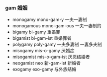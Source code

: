 ### gam 婚姻

- monogamy mono-gam-y 一夫一妻制
- monogamous mono-gam-ous 一夫一妻制的
- bigamy bi-gamy 重婚罪
- bigamist bi-gam-ist 重婚罪者
- polygamy poly-gamy 一夫多妻制 一妻多夫制
- misogamy mis-o-gamy 厌婚症
- misogamist mis-o-gam-ist 厌恶结婚者
- neogamist neo 新-gam-ist 新婚者
- exogamy exo-gamy 与外族结婚 